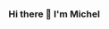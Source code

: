 ### Hi there 👋 I'm Michel

<!--
**micheleissa/micheleissa** is a ✨ _special_ ✨ repository because its `README.md` (this file) appears on your GitHub profile.
[![My Awesome Stats](https://awesome-github-stats.azurewebsites.net/user-stats/micheleissa)](https://git.io/awesome-stats-card)
- 🔭 I’m currently working on ...
- 🌱 I’m currently learning ...
- 👯 I’m looking to collaborate on ...
- 🤔 I’m looking for help with ...
- 💬 Ask me about ...
- 📫 How to reach me: ...
- 😄 Pronouns: ...
- ⚡ Fun fact: ...
-->
